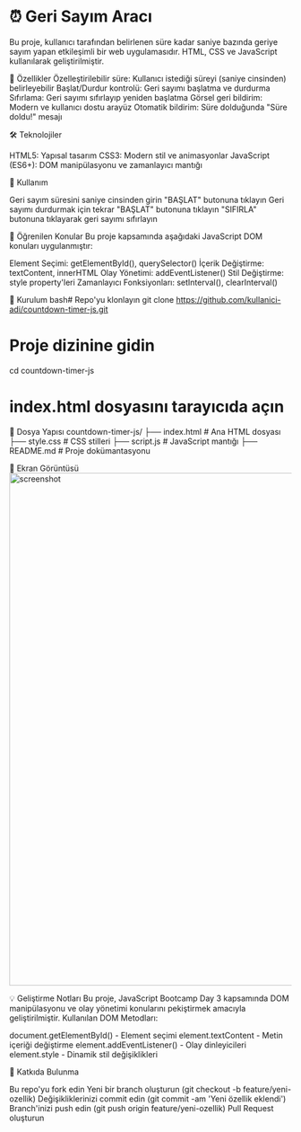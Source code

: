 # ⏰ Geri Sayım Aracı

Bu proje, kullanıcı tarafından belirlenen süre kadar saniye bazında geriye sayım yapan etkileşimli bir web uygulamasıdır. HTML, CSS ve JavaScript kullanılarak geliştirilmiştir.

🚀 Özellikler
Özelleştirilebilir süre: Kullanıcı istediği süreyi (saniye cinsinden) belirleyebilir
Başlat/Durdur kontrolü: Geri sayımı başlatma ve durdurma
Sıfırlama: Geri sayımı sıfırlayıp yeniden başlatma
Görsel geri bildirim: Modern ve kullanıcı dostu arayüz
Otomatik bildirim: Süre dolduğunda "Süre doldu!" mesajı

🛠️ Teknolojiler

HTML5: Yapısal tasarım
CSS3: Modern stil ve animasyonlar
JavaScript (ES6+): DOM manipülasyonu ve zamanlayıcı mantığı

📱 Kullanım

Geri sayım süresini saniye cinsinden girin
"BAŞLAT" butonuna tıklayın
Geri sayımı durdurmak için tekrar "BAŞLAT" butonuna tıklayın
"SIFIRLA" butonuna tıklayarak geri sayımı sıfırlayın

🎯 Öğrenilen Konular
Bu proje kapsamında aşağıdaki JavaScript DOM konuları uygulanmıştır:

Element Seçimi: getElementById(), querySelector()
İçerik Değiştirme: textContent, innerHTML
Olay Yönetimi: addEventListener()
Stil Değiştirme: style property'leri
Zamanlayıcı Fonksiyonları: setInterval(), clearInterval()

🔧 Kurulum
bash# Repo'yu klonlayın
git clone https://github.com/kullanici-adi/countdown-timer-js.git

# Proje dizinine gidin
cd countdown-timer-js

# index.html dosyasını tarayıcıda açın
📁 Dosya Yapısı
countdown-timer-js/
├── index.html          # Ana HTML dosyası
├── style.css           # CSS stilleri
├── script.js           # JavaScript mantığı
├── README.md           # Proje dokümantasyonu



🎨 Ekran Görüntüsü
<img width="1918" height="913" alt="screenshot" src="https://github.com/user-attachments/assets/7d15057f-0083-4dfe-a92d-be9b991fd95c" />


💡 Geliştirme Notları
Bu proje, JavaScript Bootcamp Day 3 kapsamında DOM manipülasyonu ve olay yönetimi konularını pekiştirmek amacıyla geliştirilmiştir.
Kullanılan DOM Metodları:

document.getElementById() - Element seçimi
element.textContent - Metin içeriği değiştirme
element.addEventListener() - Olay dinleyicileri
element.style - Dinamik stil değişiklikleri

🤝 Katkıda Bulunma

Bu repo'yu fork edin
Yeni bir branch oluşturun (git checkout -b feature/yeni-ozellik)
Değişikliklerinizi commit edin (git commit -am 'Yeni özellik eklendi')
Branch'inizi push edin (git push origin feature/yeni-ozellik)
Pull Request oluşturun

